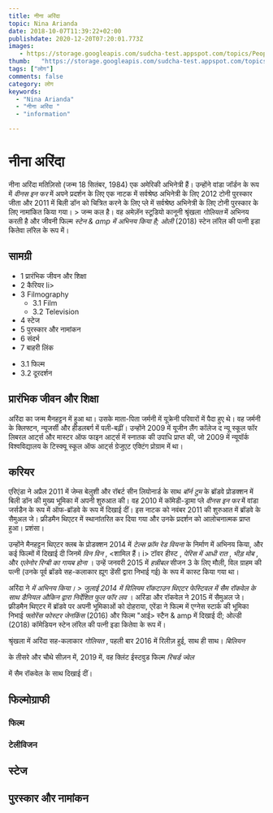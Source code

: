 ```yaml
---
title: नीना अरिंदा 
topic: Nina Arianda
date: 2018-10-07T11:39:22+02:00
publishdate: 2020-12-20T07:20:01.773Z
images: 
   - https://storage.googleapis.com/sudcha-test.appspot.com/topics/People/nina_arianda/1.jpeg
thumb:   "https://storage.googleapis.com/sudcha-test.appspot.com/topics/People/nina_arianda/thumb.jpeg"
tags: ["लोग"]
comments: false
category: लोग
keywords: 
  - "Nina Arianda"
  - "नीना अरिंदा "
  - "information"

---
```

<h1> नीना अरिंदा </h1> <p> नीना अरिंदा मतिज़िसो (जन्म 18 सितंबर, 1984) एक अमेरिकी अभिनेत्री हैं। उन्होंने वांडा जॉर्डन के रूप में <i> वीनस इन फर </i> में अपने प्रदर्शन के लिए एक नाटक में सर्वश्रेष्ठ अभिनेत्री के लिए 2012 टोनी पुरस्कार जीता और 2011 में बिली डॉन को चित्रित करने के लिए प्ले में सर्वश्रेष्ठ अभिनेत्री के लिए टोनी पुरस्कार के लिए नामांकित किया गया। > जन्म कल </i> है। वह अमेज़ॅन स्टूडियो कानूनी श्रृंखला <i> गोलियत </i> में अभिनय करती है और जीवनी फिल्म <i> स्टेन & amp में अभिनय किया है; ओली </i> (2018) स्टेन लॉरेल की पत्नी इडा कितेवा लॉरेल के रूप में। </p> <h2> सामग्री </h2> <ul> <li> 1 प्रारंभिक जीवन और शिक्षा </li> <li> 2 कैरियर </> li> <li> 3 Filmography <ul> <li> 3.1 Film </li> <li> 3.2 Television </li> </ul> </li> <li> 4 स्टेज </li> <li> 5 पुरस्कार और नामांकन </li> <li> 6 संदर्भ </li> <li> 7 बाहरी लिंक </li> </ul> <ul> <li> 3.1 फिल्म </li> <li> 3.2 दूरदर्शन </li> </ul> <h2> प्रारंभिक जीवन और शिक्षा </h2> <p> अरिंदा का जन्म मैनहट्टन में हुआ था। उसके माता-पिता जर्मनी में यूक्रेनी परिवारों में पैदा हुए थे। वह जर्मनी के क्लिफ्टन, न्यूजर्सी और हीडलबर्ग में पली-बढ़ीं। उन्होंने 2009 में यूजीन लैंग कॉलेज द न्यू स्कूल फॉर लिबरल आर्ट्स और मास्टर ऑफ फाइन आर्ट्स में स्नातक की उपाधि प्राप्त की, जो 2009 में न्यूयॉर्क विश्वविद्यालय के टिस्क्यू स्कूल ऑफ आर्ट्स ग्रेजुएट एक्टिंग प्रोग्राम में था। </p> <h2> करियर </h2 [<। p> एरिएंडा ने अप्रैल 2011 में जेम्स बेलुशी और रॉबर्ट सीन लियोनार्ड के साथ <i> बॉर्न टुम </i> के ब्रॉडवे प्रोडक्शन में बिली डॉन की मुख्य भूमिका में अपनी शुरुआत की। वह 2010 में कॉमेडी-ड्रामा प्ले <i> वीनस इन फर </i> में वांडा जर्सडैन के रूप में ऑफ-ब्रॉडवे के रूप में दिखाई दीं। इस नाटक को नवंबर 2011 की शुरुआत में ब्रॉडवे के सैमुअल जे। फ्रीडमैन थिएटर में स्थानांतरित कर दिया गया और उनके प्रदर्शन को आलोचनात्मक प्राप्त हुआ। प्रशंसा। </p> <p> उन्होंने मैनहट्टन थिएटर क्लब के प्रोडक्शन 2014 में <i> टेल्स फ्रॉम रेड वियना </i> के निर्माण में अभिनय किया, और कई फिल्मों में दिखाई दी जिनमें <i> विन विन </i>, <शामिल हैं। i> टॉवर हीस्ट </i>, <i> पेरिस में आधी रात </i>, <i> भीड़ मोब </i>, और <i> एलेनोर रिग्बी का गायब होना </i>। उन्हें जनवरी 2015 में <i> हन्नीबल </i> सीजन 3 के लिए मौली, विल ग्राहम की पत्नी (उनके पूर्व ब्रॉडवे सह-कलाकार ह्यूग डेंसी द्वारा निभाई गई) के रूप में कास्ट किया गया था। </p> <p> अरिंदा ने <i> में अभिनय किया। > जुलाई 2014 में विलियम रॉकटाउन थिएटर फेस्टिवल में सैम रॉकवेल के साथ डैनियल औकिन द्वारा निर्देशित फुल फॉर लव </i>। अरिंडा और रॉकवेल ने 2015 में सैमुअल जे। फ्रीडमैन थिएटर में ब्रॉडवे पर अपनी भूमिकाओं को दोहराया, एरेंडा ने फिल्म में एग्नेस स्टार्क की भूमिका निभाई <i> फ्लोरेंस फोस्टर जेनकिंस </i> (2016) और फिल्म "आई> स्टैन & amp में दिखाई दी; ओल्डी </i> (2018) कॉमेडियन स्टेन लॉरेल की पत्नी इडा कितेवा के रूप में। </p> <p> श्रृंखला में अरिंदा सह-कलाकार <i> गोलियत </i>, पहली बार 2016 में रिलीज़ हुई, साथ ही साथ। <i> बिलियन </i> </p> <p> के तीसरे और चौथे सीज़न में, 2019 में, वह क्लिंट ईस्टवुड फिल्म <i> रिचर्ड ज्वेल </i> </p> में सैम रॉकवेल के साथ दिखाई दीं। <h2> फिल्मोग्राफी </h2> <h3> फिल्म </h3> <h3> टेलीविजन </h3> <h2> स्टेज </h2> <h2> पुरस्कार और नामांकन </h2> 